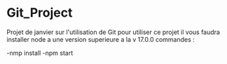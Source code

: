 # Git_Project
Projet de janvier sur l'utilisation de Git
pour utiliser ce projet il vous faudra installer node a une version superieure a la v 17.0.0
commandes :


-nmp install
-npm start
